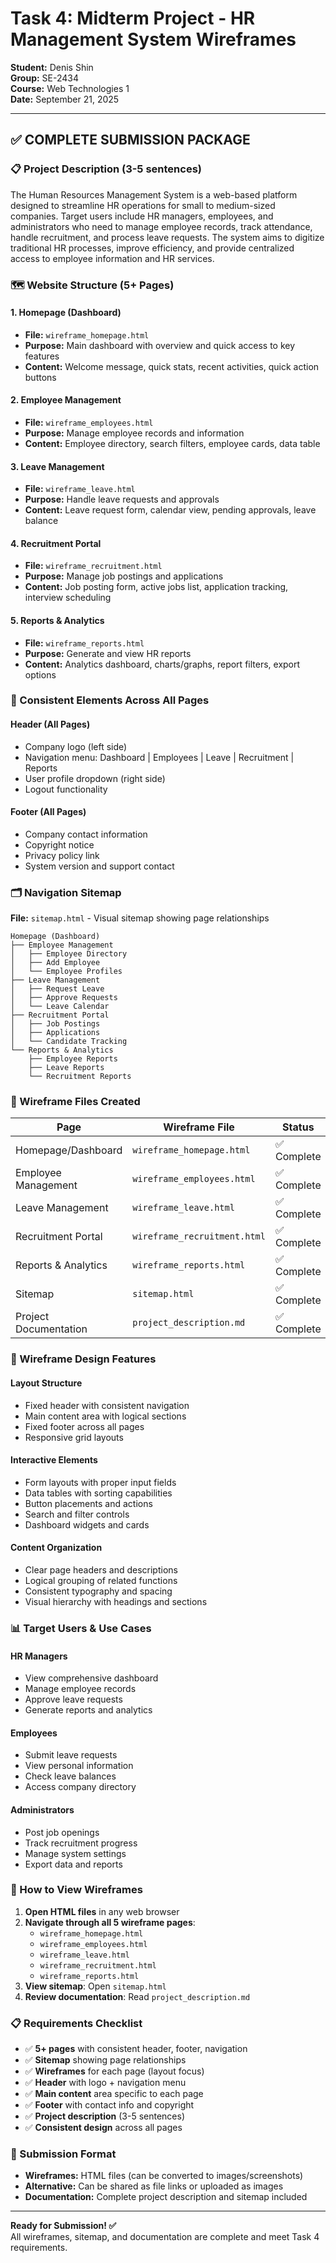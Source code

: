 # Task 4: Midterm Project - HR Management System Wireframes

**Student:** Denis Shin  
**Group:** SE-2434  
**Course:** Web Technologies 1  
**Date:** September 21, 2025  

---

## ✅ COMPLETE SUBMISSION PACKAGE

### 📋 Project Description (3-5 sentences)
The Human Resources Management System is a web-based platform designed to streamline HR operations for small to medium-sized companies. Target users include HR managers, employees, and administrators who need to manage employee records, track attendance, handle recruitment, and process leave requests. The system aims to digitize traditional HR processes, improve efficiency, and provide centralized access to employee information and HR services.

### 🗺️ Website Structure (5+ Pages)

#### 1. **Homepage (Dashboard)** 
- **File:** `wireframe_homepage.html`
- **Purpose:** Main dashboard with overview and quick access to key features
- **Content:** Welcome message, quick stats, recent activities, quick action buttons

#### 2. **Employee Management**
- **File:** `wireframe_employees.html`  
- **Purpose:** Manage employee records and information
- **Content:** Employee directory, search filters, employee cards, data table

#### 3. **Leave Management**
- **File:** `wireframe_leave.html`
- **Purpose:** Handle leave requests and approvals
- **Content:** Leave request form, calendar view, pending approvals, leave balance

#### 4. **Recruitment Portal**
- **File:** `wireframe_recruitment.html`
- **Purpose:** Manage job postings and applications
- **Content:** Job posting form, active jobs list, application tracking, interview scheduling

#### 5. **Reports & Analytics**
- **File:** `wireframe_reports.html`
- **Purpose:** Generate and view HR reports
- **Content:** Analytics dashboard, charts/graphs, report filters, export options

### 🎯 Consistent Elements Across All Pages

#### Header (All Pages)
- Company logo (left side)
- Navigation menu: Dashboard | Employees | Leave | Recruitment | Reports
- User profile dropdown (right side)
- Logout functionality

#### Footer (All Pages)
- Company contact information
- Copyright notice
- Privacy policy link
- System version and support contact

### 🗂️ Navigation Sitemap
**File:** `sitemap.html` - Visual sitemap showing page relationships

```
Homepage (Dashboard)
├── Employee Management
│   ├── Employee Directory
│   ├── Add Employee
│   └── Employee Profiles
├── Leave Management
│   ├── Request Leave
│   ├── Approve Requests
│   └── Leave Calendar
├── Recruitment Portal
│   ├── Job Postings
│   ├── Applications
│   └── Candidate Tracking
└── Reports & Analytics
    ├── Employee Reports
    ├── Leave Reports
    └── Recruitment Reports
```

### 📁 Wireframe Files Created

| Page | Wireframe File | Status |
|------|----------------|---------|
| Homepage/Dashboard | `wireframe_homepage.html` | ✅ Complete |
| Employee Management | `wireframe_employees.html` | ✅ Complete |
| Leave Management | `wireframe_leave.html` | ✅ Complete |
| Recruitment Portal | `wireframe_recruitment.html` | ✅ Complete |
| Reports & Analytics | `wireframe_reports.html` | ✅ Complete |
| Sitemap | `sitemap.html` | ✅ Complete |
| Project Documentation | `project_description.md` | ✅ Complete |

### 🎨 Wireframe Design Features

#### Layout Structure
- Fixed header with consistent navigation
- Main content area with logical sections
- Fixed footer across all pages
- Responsive grid layouts

#### Interactive Elements
- Form layouts with proper input fields
- Data tables with sorting capabilities
- Button placements and actions
- Search and filter controls
- Dashboard widgets and cards

#### Content Organization
- Clear page headers and descriptions
- Logical grouping of related functions
- Consistent typography and spacing
- Visual hierarchy with headings and sections

### 📊 Target Users & Use Cases

#### HR Managers
- View comprehensive dashboard
- Manage employee records
- Approve leave requests
- Generate reports and analytics

#### Employees
- Submit leave requests
- View personal information
- Check leave balances
- Access company directory

#### Administrators
- Post job openings
- Track recruitment progress
- Manage system settings
- Export data and reports

### 🚀 How to View Wireframes

1. **Open HTML files** in any web browser
2. **Navigate through all 5 wireframe pages**:
   - `wireframe_homepage.html`
   - `wireframe_employees.html`
   - `wireframe_leave.html`
   - `wireframe_recruitment.html`
   - `wireframe_reports.html`
3. **View sitemap**: Open `sitemap.html`
4. **Review documentation**: Read `project_description.md`

### 📋 Requirements Checklist

- ✅ **5+ pages** with consistent header, footer, navigation
- ✅ **Sitemap** showing page relationships  
- ✅ **Wireframes** for each page (layout focus)
- ✅ **Header** with logo + navigation menu
- ✅ **Main content** area specific to each page
- ✅ **Footer** with contact info and copyright
- ✅ **Project description** (3-5 sentences)
- ✅ **Consistent design** across all pages

### 🎯 Submission Format
- **Wireframes:** HTML files (can be converted to images/screenshots)
- **Alternative:** Can be shared as file links or uploaded as images
- **Documentation:** Complete project description and sitemap included

---

**Ready for Submission! ✅**  
All wireframes, sitemap, and documentation are complete and meet Task 4 requirements.
